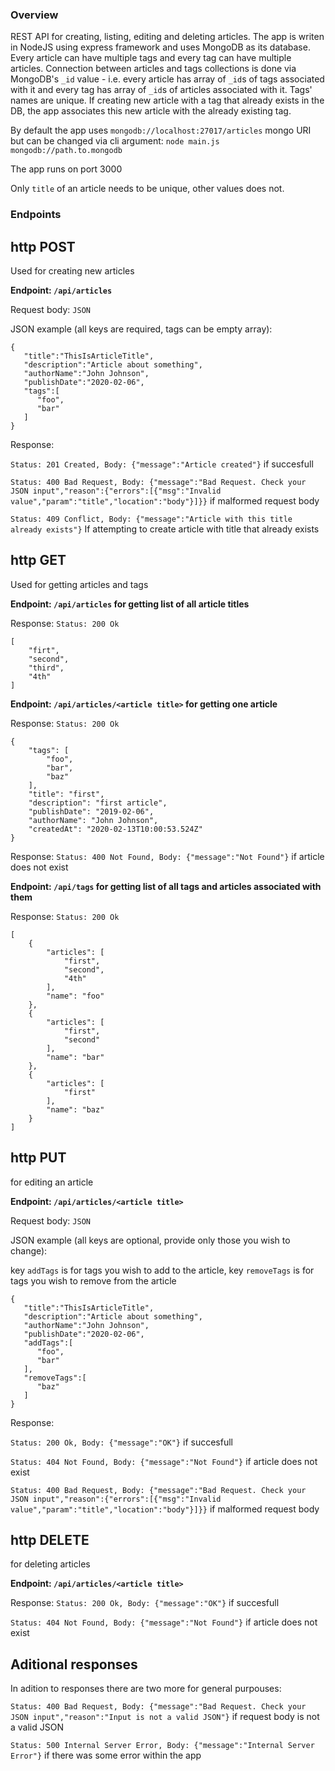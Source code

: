 ### Overview
REST API for creating, listing, editing and deleting articles. The app is writen in NodeJS using express framework and uses MongoDB as its database.
Every article can have multiple tags and every tag can have multiple articles. Connection between articles and tags collections is done via
MongoDB's `_id` value - i.e. every article has array of `_id`s of tags associated with it and every tag has array of `_id`s of articles associated with it.
Tags' names are unique. If creating new article with a tag that already exists in the DB, the app associates this new article with the already existing tag.

By default the app uses `mongodb://localhost:27017/articles` mongo URI but can be changed via cli argument: `node main.js mongodb://path.to.mongodb`

The app runs on port 3000

Only `title` of an article needs to be unique, other values does not.

### Endpoints
## http POST
Used for creating new articles



**Endpoint: `/api/articles`**

Request body: `JSON`

JSON example (all keys are required, tags can be empty array): 

```
{ 
   "title":"ThisIsArticleTitle",
   "description":"Article about something",
   "authorName":"John Johnson",
   "publishDate":"2020-02-06",
   "tags":[ 
      "foo",
      "bar"
   ]
}
```
Response:

`Status: 201 Created, Body: {"message":"Article created"}` if succesfull

`Status: 400 Bad Request, Body: {"message":"Bad Request. Check your JSON input","reason":{"errors":[{"msg":"Invalid value","param":"title","location":"body"}]}}` if malformed request body

`Status: 409 Conflict, Body: {"message":"Article with this title already exists"}` If attempting to create article with title that already exists

## http GET
Used for getting articles and tags



**Endpoint: `/api/articles` for getting list of all article titles**

Response: `Status: 200 Ok`

```
[
    "firt",
    "second",
    "third",
    "4th"
]

```



**Endpoint: `/api/articles/<article title>` for getting one article**

Response: `Status: 200 Ok`
```
{
    "tags": [
        "foo",
        "bar",
        "baz"
    ],
    "title": "first",
    "description": "first article",
    "publishDate": "2019-02-06",
    "authorName": "John Johnson",
    "createdAt": "2020-02-13T10:00:53.524Z"
}
```
Response: `Status: 400 Not Found, Body: {"message":"Not Found"}` if article does not exist



**Endpoint: `/api/tags` for getting list of all tags and articles associated with them**

Response: `Status: 200 Ok`

```
[
    {
        "articles": [
            "first",
            "second",
            "4th"
        ],
        "name": "foo"
    },
    {
        "articles": [
            "first",
            "second"
        ],
        "name": "bar"
    },
    {
        "articles": [
            "first"
        ],
        "name": "baz"
    }
]
```

## http PUT
for editing an article



**Endpoint: `/api/articles/<article title>`**

Request body: `JSON`

JSON example (all keys are optional, provide only those you wish to change):

key `addTags` is for tags you wish to add to the article, key `removeTags` is for tags you wish to remove from the article

```
{ 
   "title":"ThisIsArticleTitle",
   "description":"Article about something",
   "authorName":"John Johnson",
   "publishDate":"2020-02-06",
   "addTags":[ 
      "foo",
      "bar"
   ],
   "removeTags":[
      "baz"
   ]
}
```
Response:

`Status: 200 Ok, Body: {"message":"OK"}` if succesfull

`Status: 404 Not Found, Body: {"message":"Not Found"}` if article does not exist

`Status: 400 Bad Request, Body: {"message":"Bad Request. Check your JSON input","reason":{"errors":[{"msg":"Invalid value","param":"title","location":"body"}]}}` if malformed request body

## http DELETE
for deleting articles



**Endpoint: `/api/articles/<article title>`**

Response:
`Status: 200 Ok, Body: {"message":"OK"}` if succesfull

`Status: 404 Not Found, Body: {"message":"Not Found"}` if article does not exist

## Aditional responses



In adition to responses there are two more for general purpouses:

`Status: 400 Bad Request, Body: {"message":"Bad Request. Check your JSON input","reason":"Input is not a valid JSON"}` if request body is not a valid JSON

`Status: 500 Internal Server Error, Body: {"message":"Internal Server Error"}` if there was some error within the app
